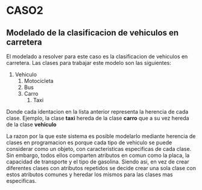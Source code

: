 # CASO2
## Modelado de la clasificacion de vehiculos en carretera

El modelado a resolver para este caso es la clasificacion de vehiculos en carretera. Las clases para trabajar este modelo son las siguientes:

1. Vehiculo
    1. Motocicleta
    2. Bus
    3. Carro
        1. Taxi

Donde cada identacion en la lista anterior representa la herencia de cada clase. Ejemplo, la clase **taxi** hereda de la clase **carro** que a su vez hereda de la clase **vehiculo**

La razon por la que este sistema es posible modelarlo mediante herencia de clases en programacion es porque cada tipo de vehiculo se puede considerar como un objeto, con caracteristicas especificas de cada clase. Sin embargo, todos ellos comparten atributos en comun como la placa, la capacidad de transporte y el tipo de gasolina. Siendo asi, en vez de crear diferentes clases con atributos repetidos se decide crear una sola clase con estos atributos comunes y heredar los mismos para las clases mas especificas.